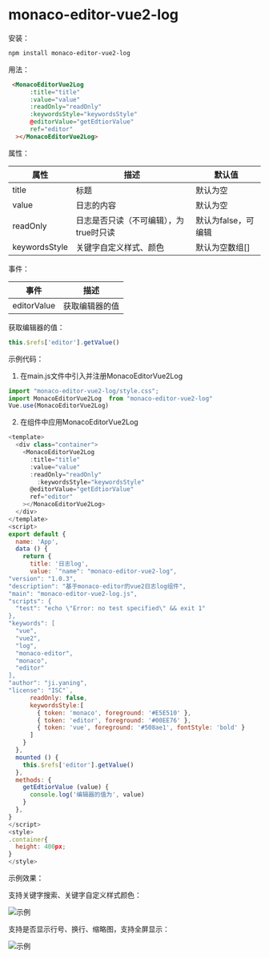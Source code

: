 # monaco-editor-vue2-log

安装：

```bash
npm install monaco-editor-vue2-log
```

用法：

```html
 <MonacoEditorVue2Log
      :title="title"
      :value="value"
      :readOnly="readOnly"
      :keywordsStyle="keywordsStyle"
      @editorValue="getEdtiorValue"
      ref="editor"
  ></MonacoEditorVue2Log>
```

属性：

| 属性          | 描述                                   | 默认值              |
| ------------- | -------------------------------------- | ------------------- |
| title         | 标题                                   | 默认为空            |
| value         | 日志的内容                             | 默认为空            |
| readOnly      | 日志是否只读（不可编辑），为true时只读 | 默认为false，可编辑 |
| keywordsStyle | 关键字自定义样式、颜色                 | 默认为空数组[]      |

事件：

| 事件        | 描述           |
| ----------- | -------------- |
| editorValue | 获取编辑器的值 |

获取编辑器的值：

```js
this.$refs['editor'].getValue()
```

示例代码：

1. 在main.js文件中引入并注册MonacoEditorVue2Log

```js
import "monaco-editor-vue2-log/style.css";
import MonacoEditorVue2Log  from "monaco-editor-vue2-log"
Vue.use(MonacoEditorVue2Log)
```

2. 在组件中应用MonacoEditorVue2Log

```js
<template>
  <div class="container">
    <MonacoEditorVue2Log
      :title="title"
      :value="value"
      :readOnly="readOnly"
	    :keywordsStyle="keywordsStyle"
      @editorValue="getEdtiorValue"
      ref="editor"
    ></MonacoEditorVue2Log>
  </div>
</template>
<script>
export default {
  name: 'App',
  data () {
    return {
      title: '日志log',
      value: `"name": "monaco-editor-vue2-log",
"version": "1.0.3",
"description": "基于monaco-editor的vue2日志log组件",
"main": "monaco-editor-vue2-log.js",
"scripts": {
  "test": "echo \"Error: no test specified\" && exit 1"
},
"keywords": [
  "vue",
  "vue2",
  "log",
  "monaco-editor",
  "monaco",
  "editor"
],
"author": "ji.yaning",
"license": "ISC"`,
      readOnly: false,
      keywordsStyle:[
        { token: 'monaco', foreground: '#E5E510' },
        { token: 'editor', foreground: '#00EE76' },
        { token: 'vue', foreground: '#508ae1', fontStyle: 'bold' }
      ]
    }
  },
  mounted () {
    this.$refs['editor'].getValue()
  },
  methods: {
    getEdtiorValue (value) {
      console.log('编辑器的值为', value)
    }
  },
}
</script>
<style>
.container{
  height: 400px;
}
</style>
```

示例效果：

支持关键字搜索、关键字自定义样式颜色：

![示例](https://jiyaning.github.io/staticImgs/images/monaco-editor-vue2-log.png)

支持是否显示行号、换行、缩略图，支持全屏显示：

![示例](https://jiyaning.github.io/staticImgs/images/monaco-editor-vue2-log1.png)

